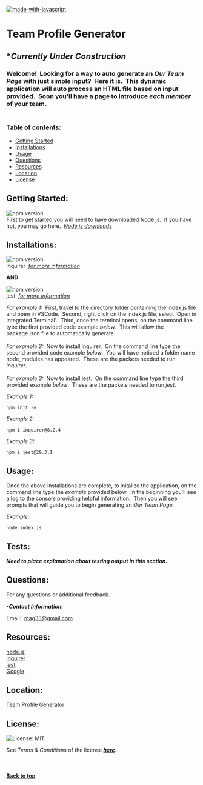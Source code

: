 [![made-with-javascript](https://img.shields.io/badge/Made%20with-JavaScript-1f425f.svg)](https://www.javascript.com)<br>
# **Team Profile Generator**

## ****Currently Under Construction***

### Welcome!&nbsp;&nbsp;Looking for a way to auto generate an *Our Team Page* with just simple input?&nbsp;&nbsp;Here it is.&nbsp;&nbsp;This dynamic application will auto process an HTML file based on input provided.&nbsp;&nbsp;Soon you'll have a page to introduce *each member* of your team.<br><br>

### **Table of contents:**

- [Getting Started](#getting)
- [Installations](#installations)
- [Usage](#usage)
- [Questions](#questions)
- [Resources](#resources)
- [Location](#location)
- [License](#license)

## Getting Started:

![npm version](https://img.shields.io/badge/node-v18.12.1-9cf)<br>First to get started you will need to have downloaded Node.js.&nbsp;&nbsp;If you have not, you may go here.&nbsp;&nbsp;[*Node.js downloads*](https://nodejs.org/en/download/)

## Installations:
  
![npm version](https://img.shields.io/badge/inquirer-v8.2.4-9cf)<br>inquirer&nbsp;&nbsp;[*for more information*](https://www.npmjs.com/package/inquirer)

**AND**

![npm version](https://img.shields.io/badge/jest-v29.3.1-9cf)<br>jest&nbsp;&nbsp;[*for more information*](https://jestjs.io/)
  
*For example 1:*&nbsp;&nbsp;First, travel to the directory folder containing the index.js file and open in VSCode.&nbsp;&nbsp;Second, right click on the index.js file, select 'Open in Integrated Terminal'.&nbsp;&nbsp;Third, once the terminal opens, on the command line type the first provided code example *below*.&nbsp;&nbsp;This will allow the package.json file to automatically generate.<br><br>*For example 2:*&nbsp;&nbsp;Now to install inquirer.&nbsp;&nbsp;On the command line type the second provided code example *below*.&nbsp;&nbsp;You will have noticed a folder name node_modules has appeared.&nbsp;&nbsp;These are the packets needed to run *inquirer*.<br><br>*For example 3:*&nbsp;&nbsp;Now to install jest.&nbsp;&nbsp;On the command line type the third provided example *below*.&nbsp;&nbsp;These are the packets needed to run *jest*.

*Example 1:*
```shell
npm init -y
```

*Example 2:*
```shell
npm i inquirer@8.2.4
```

*Example 3:*
```shell
npm i jest@29.3.1
```

## Usage:
  
Once the above installations are complete, to initalize the application, on the command line type the *example* provided below.&nbsp;&nbsp;In the beginning you'll see a log to the console providing helpful information.&nbsp;&nbsp;Then you will see prompts that will guide you to begin generating an *Our Team Page*.

*Example:*
```shell
node index.js
```

## Tests:

***Need to place explanation about testing output in this section.***

## Questions:

For any questions or additional feedback.

**_-Contact Information:_**

Email:&nbsp;&nbsp;[mag33@gmail.com](mag33@gmail.com)
## Resources:

[node.js](https://nodejs.org/en/docs/)<br>[inquirer](https://www.npmjs.com/package/inquirer?activeTab=readme)<br>[jest](https://jestjs.io/)<br>[Google](https://www.google.com)

## Location:

[Team Profile Generator](https://github.com/zMag33z/week-10-Team_Profile_Generator)

## License:
  
![License: MIT](https://img.shields.io/badge/license-MIT-brightgreen)
  
See *Terms & Conditions* of the license [***here***](https://opensource.org/licenses/MIT).

<br>


#### [**Back to top**](#)